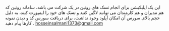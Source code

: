 این یک اپلیکیشن برای انجام تسک های روتین در یک شرکت می باشد، سامانه روتین که هم مدیران و هم کارمندان می توانند لاگین کنند و تسک های خود را ایمپورت کنند، به دلیل حجم بالای سورس آن امکان آپلود وجود نداشت، برای دریافت سورس کد و دیدن نمونه کارها پیام دهید .
hosseinsalmani1373@gmail.com

